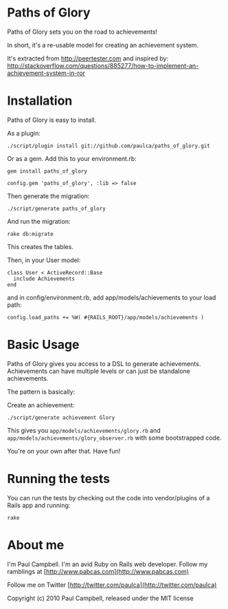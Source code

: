 Paths of Glory
==============

Paths of Glory sets you on the road to achievements!

In short, it's a re-usable model for creating an achievement system.

It's extracted from http://peertester.com and inspired by: http://stackoverflow.com/questions/885277/how-to-implement-an-achievement-system-in-ror



Installation
============

Paths of Glory is easy to install.

As a plugin:

    ./script/plugin install git://github.com/paulca/paths_of_glory.git

Or as a gem. Add this to your environment.rb:
  
    gem install paths_of_glory

    config.gem 'paths_of_glory', :lib => false

Then generate the migration:

    ./script/generate paths_of_glory

And run the migration:

    rake db:migrate
    
This creates the tables.

Then, in your User model:

    class User < ActiveRecord::Base
      include Achievements
    end

and in config/environment.rb, add app/models/achievements to your load path:

    config.load_paths += %W( #{RAILS_ROOT}/app/models/achievements )

Basic Usage
===========

Paths of Glory gives you access to a DSL to generate achievements. Achievements can have multiple levels or can just be standalone achievements.

The pattern is basically:

Create an achievement:

    ./script/generate achievement Glory
    
This gives you `app/models/achievements/glory.rb` and `app/models/achievements/glory_observer.rb` with some bootstrapped code.

You're on your own after that. Have fun!


Running the tests
=================

You can run the tests by checking out the code into vendor/plugins of a Rails app and running:

    rake

About me
========

I'm Paul Campbell. I'm an avid Ruby on Rails web developer. Follow my ramblings at [http://www.pabcas.com](http://www.pabcas.com)

Follow me on Twitter [http://twitter.com/paulca](http://twitter.com/paulca)

Copyright (c) 2010 Paul Campbell, released under the MIT license